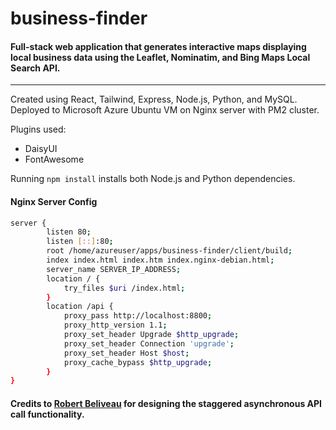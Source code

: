 # business-finder

#### Full-stack web application that generates interactive maps displaying local business data using the Leaflet, Nominatim, and Bing Maps Local Search API.

<hr>

Created using React, Tailwind, Express, Node.js, Python, and MySQL. \
Deployed to Microsoft Azure Ubuntu VM on Nginx server with PM2 cluster.

Plugins used:
* DaisyUI
* FontAwesome

Running `npm install` installs both Node.js and Python dependencies.

#### Nginx Server Config

```bash
server {
        listen 80;
        listen [::]:80;
        root /home/azureuser/apps/business-finder/client/build;
        index index.html index.htm index.nginx-debian.html;
        server_name SERVER_IP_ADDRESS;
        location / {
            try_files $uri /index.html;
        }
        location /api {
            proxy_pass http://localhost:8800;
            proxy_http_version 1.1;
            proxy_set_header Upgrade $http_upgrade;
            proxy_set_header Connection 'upgrade';
            proxy_set_header Host $host;
            proxy_cache_bypass $http_upgrade;
        }
}
```

#### Credits to [Robert Beliveau](https://github.com/Bagelsause) for designing the staggered asynchronous API call functionality.
